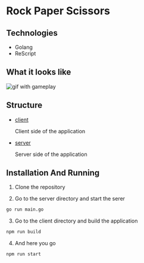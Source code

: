 # Rock Paper Scissors

## Technologies
- Golang
- ReScript

## What it looks like

<img src="./rock-paper-scissors.gif" alt="gif with gameplay"/>

## Structure

- [client](./apps/client)

  Client side of the application

- [server](./apps/api)

  Server side of the application

## Installation And Running

1) Clone the repository

2) Go to the server directory and start the serer

```sh
go run main.go
```

3) Go to the client directory and build the application

```sh
npm run build
```

4) And here you go

```sh
npm run start
```
